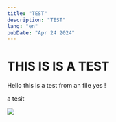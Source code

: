 ```yaml
---
title: "TEST"
description: "TEST"
lang: "en"
pubDate: "Apr 24 2024"
---
```


# THIS IS IS A TEST
Hello this is a test from an file yes !

a tesit

![](./portfolio/public/move/After_Kubernetes.drawio.png)
